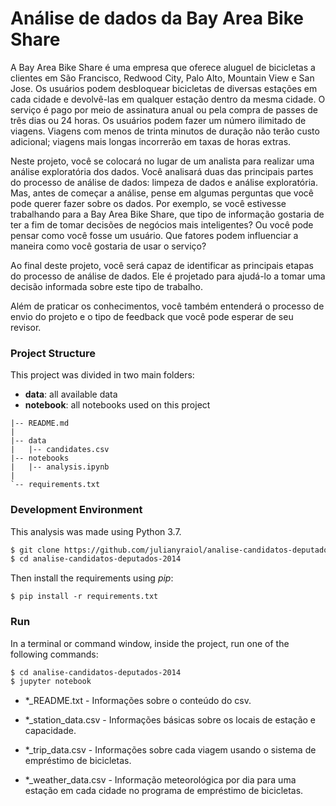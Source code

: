# Análise de dados da Bay Area Bike Share

A Bay Area Bike Share é uma empresa que oferece aluguel de bicicletas a clientes em São Francisco, Redwood City, Palo Alto, Mountain View e San Jose. Os usuários podem desbloquear bicicletas de diversas estações em cada cidade e devolvê-las em qualquer estação dentro da mesma cidade. O serviço é pago por meio de assinatura anual ou pela compra de passes de três dias ou 24 horas. Os usuários podem fazer um número ilimitado de viagens. Viagens com menos de trinta minutos de duração não terão custo adicional; viagens mais longas incorrerão em taxas de horas extras.

Neste projeto, você se colocará no lugar de um analista para realizar uma análise exploratória dos dados. Você analisará duas das principais partes do processo de análise de dados: limpeza de dados e análise exploratória. Mas, antes de começar a análise, pense em algumas perguntas que você pode querer fazer sobre os dados. Por exemplo, se você estivesse trabalhando para a Bay Area Bike Share, que tipo de informação gostaria de ter a fim de tomar decisões de negócios mais inteligentes? Ou você pode pensar como você fosse um usuário. Que fatores podem influenciar a maneira como você gostaria de usar o serviço?

Ao final deste projeto, você será capaz de identificar as principais etapas do processo de análise de dados. Ele é projetado para ajudá-lo a tomar uma decisão informada sobre este tipo de trabalho.

Além de praticar os conhecimentos, você também entenderá o processo de envio do projeto e o tipo de feedback que você pode esperar de seu revisor.


### Project Structure

This project was divided in two main folders: 

* **data**: all available data
* **notebook**: all notebooks used on this project

```
|-- README.md
|
|-- data
|   |-- candidates.csv
|-- notebooks
|   |-- analysis.ipynb
|   
`-- requirements.txt
```

### Development Environment

This analysis was made using Python 3.7.

```bash
$ git clone https://github.com/julianyraiol/analise-candidatos-deputados-2014.git
$ cd analise-candidatos-deputados-2014
```

Then install the requirements using *pip*:

`$ pip install -r requirements.txt`

### Run

In a terminal or command window, inside the project,  run one of the following commands:

```bash
$ cd analise-candidatos-deputados-2014
$ jupyter notebook
```


* \*\_README.txt - Informações sobre o conteúdo do csv.

* \*\_station\_data.csv - Informações básicas sobre os locais de estação e capacidade.

* \*\_trip\_data.csv - Informações sobre cada viagem usando o sistema de empréstimo de bicicletas.

* \*\_weather\_data.csv - Informação meteorológica por dia para uma estação em cada cidade no programa de empréstimo de bicicletas.
